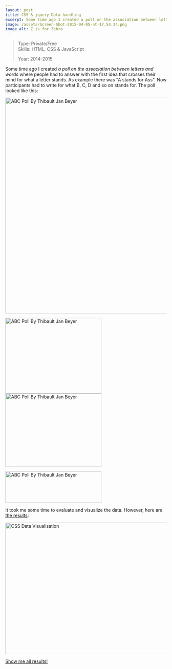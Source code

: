 ```yaml
---
layout: post
title: CSS & jquery Data handling
excerpt: Some time ago I created a poll on the association between letters and words
image: /assets/Screen-Shot-2015-04-05-at-17.54.24.png
image_alt: Z is for Zebra
---
```


<blockquote>Type: Private/Free<br />
Skills: HTML, CSS &amp; JavaScript</p>
<p>Year: 2014-2015</p></blockquote>
<p>Some time ago I created <i class="hilite">a poll on the association between letters and words</i> where people had to answer with the first idea that crosses their mind for what a letter stands. As example there was "A stands for Ass". Now participants had to write for what B, C, D and so on stands for. The poll looked like this:</p>
<p><img class="alignnone wp-image-1325 size-full" src="{{ site.baseurl }}/assets/Screen-Shot-2015-04-05-at-17.40.55.png" alt="ABC Poll By Thibault Jan Beyer" width="902" height="674" /></p>
<p><img class=" size-medium wp-image-1326 alignnone" src="{{ site.baseurl }}/assets/Screen-Shot-2015-04-05-at-17.41.52-300x236.png" alt="ABC Poll By Thibault Jan Beyer" width="300" height="236" /> <img class="alignnone wp-image-1324 size-medium" src="{{ site.baseurl }}/assets/Screen-Shot-2015-04-05-at-17.47.12-300x230.png" alt="ABC Poll By Thibault Jan Beyer" width="300" height="230" /></p>
<p><img class="alignnone wp-image-1327 size-medium" src="{{ site.baseurl }}/assets/Screen-Shot-2015-04-05-at-17.48.03-300x98.png" alt="ABC Poll By Thibault Jan Beyer" width="300" height="98" /></p>
<p>It took me some time to evaluate and visualize the data. However, here are <a href="http://kit.thibaultjanbeyer.com/abc-poll/results">the results</a>:</p>
<p><a href="http://kit.thibaultjanbeyer.com/abc-poll/results" target="_blank"><img class="alignnone wp-image-1328 size-large" src="{{ site.baseurl }}/assets/Screen-Shot-2015-04-05-at-17.54.24-1024x520.png" alt="CSS Data Visualisation" width="809" height="411" /></a></p>
<p><a href="http://kit.thibaultjanbeyer.com/abc-poll/results" target="_blank">Show me all results! <i class="fa fa-rocket"></i></a></p>
